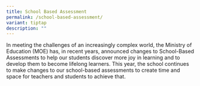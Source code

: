```yaml
---
title: School Based Assessment
permalink: /school-based-assessment/
variant: tiptap
description: ""
---
```

<p>In meeting the challenges of an increasingly complex world, the Ministry
of Education (MOE) has, in recent years, announced changes to School-Based
Assessments to help our students discover more joy in learning and to develop
them to become lifelong learners. This year, the school continues to make
changes to our school-based assessments to create time and space for teachers
and students to achieve that.</p>
<p></p>